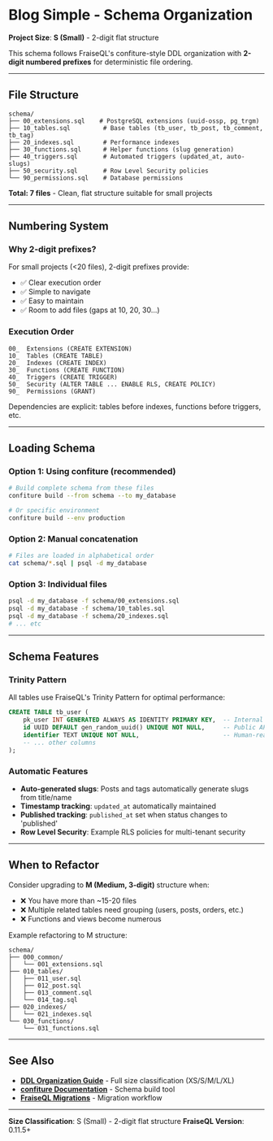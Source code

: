 # Blog Simple - Schema Organization

**Project Size**: **S (Small)** - 2-digit flat structure

This schema follows FraiseQL's confiture-style DDL organization with **2-digit numbered prefixes** for deterministic file ordering.

---

## File Structure

```
schema/
├── 00_extensions.sql    # PostgreSQL extensions (uuid-ossp, pg_trgm)
├── 10_tables.sql         # Base tables (tb_user, tb_post, tb_comment, tb_tag)
├── 20_indexes.sql        # Performance indexes
├── 30_functions.sql      # Helper functions (slug generation)
├── 40_triggers.sql       # Automated triggers (updated_at, auto-slugs)
├── 50_security.sql       # Row Level Security policies
└── 90_permissions.sql    # Database permissions
```

**Total: 7 files** - Clean, flat structure suitable for small projects

---

## Numbering System

### Why 2-digit prefixes?

For small projects (<20 files), 2-digit prefixes provide:
- ✅ Clear execution order
- ✅ Simple to navigate
- ✅ Easy to maintain
- ✅ Room to add files (gaps at 10, 20, 30...)

### Execution Order

```
00_  Extensions (CREATE EXTENSION)
10_  Tables (CREATE TABLE)
20_  Indexes (CREATE INDEX)
30_  Functions (CREATE FUNCTION)
40_  Triggers (CREATE TRIGGER)
50_  Security (ALTER TABLE ... ENABLE RLS, CREATE POLICY)
90_  Permissions (GRANT)
```

Dependencies are explicit: tables before indexes, functions before triggers, etc.

---

## Loading Schema

### Option 1: Using confiture (recommended)

```bash
# Build complete schema from these files
confiture build --from schema --to my_database

# Or specific environment
confiture build --env production
```

### Option 2: Manual concatenation

```bash
# Files are loaded in alphabetical order
cat schema/*.sql | psql -d my_database
```

### Option 3: Individual files

```bash
psql -d my_database -f schema/00_extensions.sql
psql -d my_database -f schema/10_tables.sql
psql -d my_database -f schema/20_indexes.sql
# ... etc
```

---

## Schema Features

### Trinity Pattern

All tables use FraiseQL's Trinity Pattern for optimal performance:

```sql
CREATE TABLE tb_user (
    pk_user INT GENERATED ALWAYS AS IDENTITY PRIMARY KEY,  -- Internal (fast INT joins)
    id UUID DEFAULT gen_random_uuid() UNIQUE NOT NULL,     -- Public API (secure UUID)
    identifier TEXT UNIQUE NOT NULL,                       -- Human-readable (username)
    -- ... other columns
);
```

### Automatic Features

- **Auto-generated slugs**: Posts and tags automatically generate slugs from title/name
- **Timestamp tracking**: `updated_at` automatically maintained
- **Published tracking**: `published_at` set when status changes to 'published'
- **Row Level Security**: Example RLS policies for multi-tenant security

---

## When to Refactor

Consider upgrading to **M (Medium, 3-digit)** structure when:
- ❌ You have more than ~15-20 files
- ❌ Multiple related tables need grouping (users, posts, orders, etc.)
- ❌ Functions and views become numerous

Example refactoring to M structure:
```
schema/
├── 000_common/
│   └── 001_extensions.sql
├── 010_tables/
│   ├── 011_user.sql
│   ├── 012_post.sql
│   ├── 013_comment.sql
│   └── 014_tag.sql
├── 020_indexes/
│   └── 021_indexes.sql
└── 030_functions/
    └── 031_functions.sql
```

---

## See Also

- **[DDL Organization Guide](../../../docs/core/ddl-organization.md)** - Full size classification (XS/S/M/L/XL)
- **[confiture Documentation](https://github.com/fraiseql/confiture)** - Schema build tool
- **[FraiseQL Migrations](../../../docs/core/migrations.md)** - Migration workflow

---

**Size Classification**: S (Small) - 2-digit flat structure
**FraiseQL Version**: 0.11.5+
